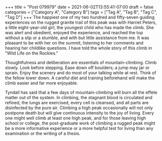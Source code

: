 +++
title = "Post 079979"
date = 2021-06-02T13:55:41-07:00
draft = false
categories = ["Category A", "Category B"]
tags = ["Tag A", "Tag B", "Tag C", "Tag D"]
+++
The happiest one of my two hundred and fifty-seven guiding experiences on the rugged granite trail of this peak was with Harriet Peters, a little eight-year-old girl, the youngest child who has made the climb. She was alert and obedient, enjoyed the experience, and reached the top without a slip or a stumble, and with but little assistance from me. It was pleasant to be with her on the summit, listening to her comments and hearing her childlike questions. I have told the whole story of this climb in "Wild Life on the Rockies."

Thoughtfulness and deliberation are essentials of mountain-climbing. Climb slowly. Look before stepping. Ease down off boulders; a jump may jar or sprain. Enjoy the scenery and do most of your talking while at rest. Think of the fellow lower down. A careful diet and training beforehand will make the climb easier and far more enjoyable.

Tyndall has said that a few days of mountain-climbing will burn all the effete matter out of the system. In climbing, the stagnant blood is circulated and refined, the lungs are exercised, every cell is cleansed, and all parts are disinfected by the pure air. Climbing a high peak occasionally will not only postpone death but will give continuous intensity to the joy of living. Every one might well climb at least one high peak, and for those leaving high school or college, the post-graduate work of climbing a rugged peak might be a more informative experience or a more helpful test for living than any examination or the writing of a thesis.
